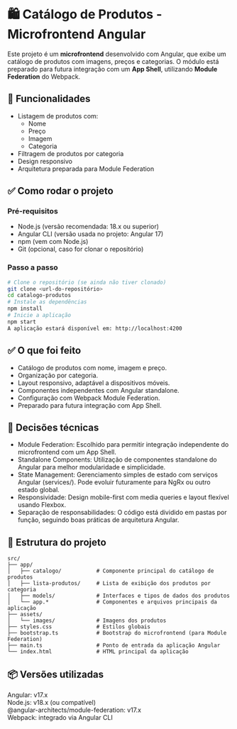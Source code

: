 # 🛍️ Catálogo de Produtos - Microfrontend Angular

Este projeto é um **microfrontend** desenvolvido com Angular, que exibe um catálogo de produtos com imagens, preços e categorias. O módulo está preparado para futura integração com um **App Shell**, utilizando **Module Federation** do Webpack.

## 🚀 Funcionalidades

- Listagem de produtos com:
  - Nome
  - Preço
  - Imagem
  - Categoria
- Filtragem de produtos por categoria
- Design responsivo
- Arquitetura preparada para Module Federation

## ✅ Como rodar o projeto

### Pré-requisitos
- Node.js (versão recomendada: 18.x ou superior)
- Angular CLI (versão usada no projeto: Angular 17)
- npm (vem com Node.js)
- Git (opcional, caso for clonar o repositório)

### Passo a passo
```bash
# Clone o repositório (se ainda não tiver clonado)
git clone <url-do-repositório>
cd catalogo-produtos
# Instale as dependências
npm install
# Inicie a aplicação
npm start
A aplicação estará disponível em: http://localhost:4200
```

## ✅ O que foi feito
- Catálogo de produtos com nome, imagem e preço.
- Organização por categoria.
- Layout responsivo, adaptável a dispositivos móveis.
- Componentes independentes com Angular standalone.
- Configuração com Webpack Module Federation.
- Preparado para futura integração com App Shell.

## 🧠 Decisões técnicas
- Module Federation: Escolhido para permitir integração independente do microfrontend com um App Shell.
- Standalone Components: Utilização de componentes standalone do Angular para melhor modularidade e simplicidade.
- State Management: Gerenciamento simples de estado com serviços Angular (services/). Pode evoluir futuramente para NgRx ou outro estado global.
- Responsividade: Design mobile-first com media queries e layout flexível usando Flexbox.
- Separação de responsabilidades: O código está dividido em pastas por função, seguindo boas práticas de arquitetura Angular.

## 🧱 Estrutura do projeto

```plaintext
src/
├── app/
│   ├── catalogo/           # Componente principal do catálogo de produtos
│   ├── lista-produtos/     # Lista de exibição dos produtos por categoria
│   ├── models/             # Interfaces e tipos de dados dos produtos
│   └── app.*               # Componentes e arquivos principais da aplicação
├── assets/
│   └── images/             # Imagens dos produtos
├── styles.css              # Estilos globais
├── bootstrap.ts            # Bootstrap do microfrontend (para Module Federation)
├── main.ts                 # Ponto de entrada da aplicação Angular
└── index.html              # HTML principal da aplicação
```

## 📦 Versões utilizadas
Angular: v17.x  
Node.js: v18.x (ou compatível)  
@angular-architects/module-federation: v17.x  
Webpack: integrado via Angular CLI